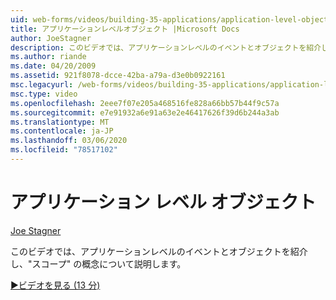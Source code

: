 ```yaml
---
uid: web-forms/videos/building-35-applications/application-level-objects
title: アプリケーションレベルオブジェクト |Microsoft Docs
author: JoeStagner
description: このビデオでは、アプリケーションレベルのイベントとオブジェクトを紹介し、&quot;スコープ&quot; の概念について説明します。
ms.author: riande
ms.date: 04/20/2009
ms.assetid: 921f8078-dcce-42ba-a79a-d3e0b0922161
msc.legacyurl: /web-forms/videos/building-35-applications/application-level-objects
msc.type: video
ms.openlocfilehash: 2eee7f07e205a468516fe828a66bb57b44f9c57a
ms.sourcegitcommit: e7e91932a6e91a63e2e46417626f39d6b244a3ab
ms.translationtype: MT
ms.contentlocale: ja-JP
ms.lasthandoff: 03/06/2020
ms.locfileid: "78517102"
---
```

# <a name="application-level-objects"></a>アプリケーション レベル オブジェクト

[Joe Stagner](https://github.com/JoeStagner)

このビデオでは、アプリケーションレベルのイベントとオブジェクトを紹介し、&quot;スコープ&quot; の概念について説明します。

[&#9654;ビデオを見る (13 分)](https://channel9.msdn.com/Blogs/ASP-NET-Site-Videos/application-level-objects)
